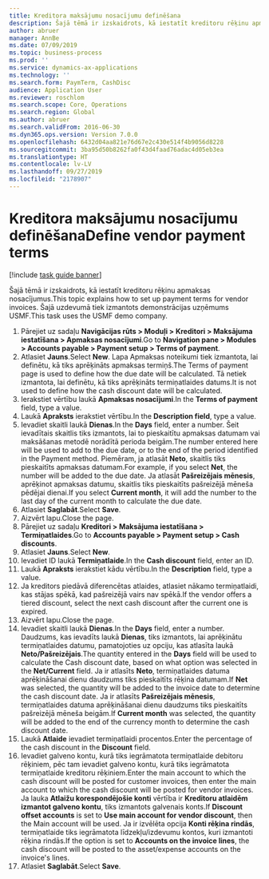 ```yaml
---
title: Kreditora maksājumu nosacījumu definēšana
description: Šajā tēmā ir izskaidrots, kā iestatīt kreditoru rēķinu apmaksas nosacījumus.
author: abruer
manager: AnnBe
ms.date: 07/09/2019
ms.topic: business-process
ms.prod: ''
ms.service: dynamics-ax-applications
ms.technology: ''
ms.search.form: PaymTerm, CashDisc
audience: Application User
ms.reviewer: roschlom
ms.search.scope: Core, Operations
ms.search.region: Global
ms.author: abruer
ms.search.validFrom: 2016-06-30
ms.dyn365.ops.version: Version 7.0.0
ms.openlocfilehash: 6432d04aa821e76d67e2c430e514f4b9056d8228
ms.sourcegitcommit: 3ba95d50b8262fa0f43d4faad76adac4d05eb3ea
ms.translationtype: HT
ms.contentlocale: lv-LV
ms.lasthandoff: 09/27/2019
ms.locfileid: "2178907"
---
```

# <a name="define-vendor-payment-terms"></a><span data-ttu-id="960aa-103">Kreditora maksājumu nosacījumu definēšana</span><span class="sxs-lookup"><span data-stu-id="960aa-103">Define vendor payment terms</span></span>

[!include [task guide banner](../../includes/task-guide-banner.md)]

<span data-ttu-id="960aa-104">Šajā tēmā ir izskaidrots, kā iestatīt kreditoru rēķinu apmaksas nosacījumus.</span><span class="sxs-lookup"><span data-stu-id="960aa-104">This topic explains how to set up payment terms for vendor invoices.</span></span> <span data-ttu-id="960aa-105">Šajā uzdevumā tiek izmantots demonstrācijas uzņēmums USMF.</span><span class="sxs-lookup"><span data-stu-id="960aa-105">This task uses the USMF demo company.</span></span>

1. <span data-ttu-id="960aa-106">Pārejiet uz sadaļu **Navigācijas rūts > Moduļi > Kreditori > Maksājuma iestatīšana > Apmaksas nosacījumi**.</span><span class="sxs-lookup"><span data-stu-id="960aa-106">Go to **Navigation pane > Modules > Accounts payable > Payment setup > Terms of payment**.</span></span>
2. <span data-ttu-id="960aa-107">Atlasiet **Jauns**.</span><span class="sxs-lookup"><span data-stu-id="960aa-107">Select **New**.</span></span> <span data-ttu-id="960aa-108">Lapa Apmaksas noteikumi tiek izmantota, lai definētu, kā tiks aprēķināts apmaksas termiņš.</span><span class="sxs-lookup"><span data-stu-id="960aa-108">The Terms of payment page is used to define how the due date will be calculated.</span></span> <span data-ttu-id="960aa-109">Tā netiek izmantota, lai definētu, kā tiks aprēķināts termiņatlaides datums.</span><span class="sxs-lookup"><span data-stu-id="960aa-109">It is not used to define how the cash discount date will be calculated.</span></span>  
3. <span data-ttu-id="960aa-110">Ierakstiet vērtību laukā **Apmaksas nosacījumi**.</span><span class="sxs-lookup"><span data-stu-id="960aa-110">In the **Terms of payment** field, type a value.</span></span>
4. <span data-ttu-id="960aa-111">Laukā **Apraksts** ierakstiet vērtību.</span><span class="sxs-lookup"><span data-stu-id="960aa-111">In the **Description field**, type a value.</span></span>
5. <span data-ttu-id="960aa-112">Ievadiet skaitli laukā **Dienas**.</span><span class="sxs-lookup"><span data-stu-id="960aa-112">In the **Days** field, enter a number.</span></span> <span data-ttu-id="960aa-113">Šeit ievadītais skaitlis tiks izmantots, lai to pieskaitītu apmaksas datumam vai maksāšanas metodē norādītā perioda beigām.</span><span class="sxs-lookup"><span data-stu-id="960aa-113">The number entered here will be used to add to the due date, or to the end of the period identified in the Payment method.</span></span> <span data-ttu-id="960aa-114">Piemēram, ja atlasāt **Neto**, skaitlis tiks pieskaitīts apmaksas datumam.</span><span class="sxs-lookup"><span data-stu-id="960aa-114">For example, if you select **Net**, the number will be added to the due date.</span></span> <span data-ttu-id="960aa-115">Ja atlasāt **Pašreizējais mēnesis**, aprēķinot apmaksas datumu, skaitlis tiks pieskaitīts pašreizējā mēneša pēdējai dienai.</span><span class="sxs-lookup"><span data-stu-id="960aa-115">If you select **Current month**, it will add the number to the last day of the current month to calculate the due date.</span></span>  
6. <span data-ttu-id="960aa-116">Atlasiet **Saglabāt**.</span><span class="sxs-lookup"><span data-stu-id="960aa-116">Select **Save**.</span></span>
7. <span data-ttu-id="960aa-117">Aizvērt lapu.</span><span class="sxs-lookup"><span data-stu-id="960aa-117">Close the page.</span></span>
8. <span data-ttu-id="960aa-118">Pārejiet uz sadaļu **Kreditori > Maksājuma iestatīšana > Termiņatlaides**.</span><span class="sxs-lookup"><span data-stu-id="960aa-118">Go to **Accounts payable > Payment setup > Cash discounts**.</span></span>
9. <span data-ttu-id="960aa-119">Atlasiet **Jauns**.</span><span class="sxs-lookup"><span data-stu-id="960aa-119">Select **New**.</span></span>
10. <span data-ttu-id="960aa-120">Ievadiet ID laukā **Termiņatlaide**.</span><span class="sxs-lookup"><span data-stu-id="960aa-120">In the **Cash discount** field, enter an ID.</span></span>
11. <span data-ttu-id="960aa-121">Laukā **Apraksts** ierakstiet kādu vērtību.</span><span class="sxs-lookup"><span data-stu-id="960aa-121">In the **Description** field, type a value.</span></span>
12. <span data-ttu-id="960aa-122">Ja kreditors piedāvā diferencētas atlaides, atlasiet nākamo termiņatlaidi, kas stājas spēkā, kad pašreizējā vairs nav spēkā.</span><span class="sxs-lookup"><span data-stu-id="960aa-122">If the vendor offers a tiered discount, select the next cash discount after the current one is expired.</span></span>
13. <span data-ttu-id="960aa-123">Aizvērt lapu.</span><span class="sxs-lookup"><span data-stu-id="960aa-123">Close the page.</span></span>
14. <span data-ttu-id="960aa-124">Ievadiet skaitli laukā **Dienas**.</span><span class="sxs-lookup"><span data-stu-id="960aa-124">In the **Days** field, enter a number.</span></span> <span data-ttu-id="960aa-125">Daudzums, kas ievadīts laukā **Dienas**, tiks izmantots, lai aprēķinātu termiņatlaides datumu, pamatojoties uz opciju, kas atlasīta laukā **Neto/Pašreizējais**.</span><span class="sxs-lookup"><span data-stu-id="960aa-125">The quantity entered in the **Days** field will be used to calculate the Cash discount date, based on what option was selected in the **Net/Current** field.</span></span> <span data-ttu-id="960aa-126">Ja ir atlasīts **Neto**, termiņatlaides datuma aprēķināšanai dienu daudzums tiks pieskaitīts rēķina datumam.</span><span class="sxs-lookup"><span data-stu-id="960aa-126">If **Net** was selected, the quantity will be added to the invoice date to determine the cash discount date.</span></span> <span data-ttu-id="960aa-127">Ja ir atlasīts **Pašreizējais mēnesis**, termiņatlaides datuma aprēķināšanai dienu daudzums tiks pieskaitīts pašreizējā mēneša beigām.</span><span class="sxs-lookup"><span data-stu-id="960aa-127">If **Current month** was selected, the quantity will be added to the end of the currency month to determine the cash discount date.</span></span>  
15. <span data-ttu-id="960aa-128">Laukā **Atlaide** ievadiet termiņatlaidi procentos.</span><span class="sxs-lookup"><span data-stu-id="960aa-128">Enter the percentage of the cash discount in the **Discount** field.</span></span> 
16. <span data-ttu-id="960aa-129">Ievadiet galveno kontu, kurā tiks iegrāmatota termiņatlaide debitoru rēķiniem, pēc tam ievadiet galveno kontu, kurā tiks iegrāmatota termiņatlaide kreditoru rēķiniem.</span><span class="sxs-lookup"><span data-stu-id="960aa-129">Enter the main account to which the cash discount will be posted for customer invoices, then enter the main account to which the cash discount will be posted for vendor invoices.</span></span> <span data-ttu-id="960aa-130">Ja lauka **Atlaižu korespondējošie konti** vērtība ir **Kreditoru atlaidēm izmantot galveno kontu**, tiks izmantots galvenais konts.</span><span class="sxs-lookup"><span data-stu-id="960aa-130">If **Discount offset accounts** is set to **Use main account for vendor discount**, then the Main account will be used.</span></span> <span data-ttu-id="960aa-131">Ja ir izvēlēta opcija **Konti rēķina rindās**, termiņatlaide tiks iegrāmatota līdzekļu/izdevumu kontos, kuri izmantoti rēķina rindās.</span><span class="sxs-lookup"><span data-stu-id="960aa-131">If the option is set to **Accounts on the invoice lines**, the cash discount will be posted to the asset/expense accounts on the invoice's lines.</span></span>  
17. <span data-ttu-id="960aa-132">Atlasiet **Saglabāt**.</span><span class="sxs-lookup"><span data-stu-id="960aa-132">Select **Save**.</span></span>

